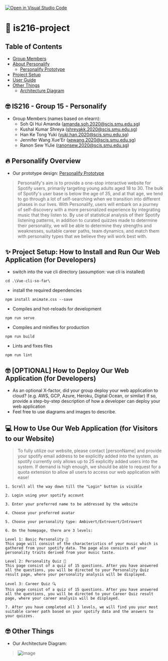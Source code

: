 [![Open in Visual Studio Code](https://classroom.github.com/assets/open-in-vscode-f059dc9a6f8d3a56e377f745f24479a46679e63a5d9fe6f495e02850cd0d8118.svg)](https://classroom.github.com/online_ide?assignment_repo_id=454868&assignment_repo_type=GroupAssignmentRepo)
# 👋 is216-project

## Table of Contents
* [Group Members](https://github.com/is216-supreme/is216-project-group15/blob/main/README.md#-is216---group-15---personalify)
* [About Personalify](https://github.com/is216-supreme/is216-project-group15/blob/main/README.md#-personalify-overview)
  * [Personalify Prototype](https://www.figma.com/file/wq8simGjxfhj4cyeCsuT3v/Personalify-Prototype?node-id=77%3A432)
* [Project Setup](https://github.com/is216-supreme/is216-project-group15/blob/main/README.md#-project-setup-how-to-install-and-run-our-web-application-for-developers)
* [User Guide](https://github.com/is216-supreme/is216-project-group15/blob/main/README.md#-how-to-use-our-web-application-for-visitors-to-our-website)
* [Other Things](https://github.com/is216-supreme/is216-project-group15#-other-things)
  * [Architecture Diagram](https://user-images.githubusercontent.com/89073166/141677851-14760a02-8a53-439e-8d11-dcfc4a820eb0.png)

## 🤓 IS216 - Group 15 - Personalify
* Group Members (names based on elearn):
  * Soh Qi Hui Amanda (amanda.soh.2020@scis.smu.edu.sg)
  * Kushal Kumar Shreya (shreyakk.2020@scis.smu.edu.sg)
  * Han Ke Tong Yuki (yuki.han.2020@scis.smu.edu.sg)
  * Jennifer Wang Xue'Er (xewang.2020@scis.smu.edu.sg)
  * Ranon Sew YiJie (ranonsew.2020@scis.smu.edu.sg)


## 🔥 Personalify Overview
* Our prototype design: [Personalify Prototype](https://www.figma.com/file/wq8simGjxfhj4cyeCsuT3v/Personalify-Prototype?node-id=77%3A432)
> Personalify's aim is to provide a one-stop interactive website for Spotify users, primarily targeting young adults aged 18 to 30. The bulk of Spotify's user base is below the age of 35, and at that age, we tend to go through a lot of self-searching when we transition into different phases in our lives. With Personalify, users will embark on a journey of self-discovery with a more personalized experience by integrating music that they listen to. By use of statistical analysis of their Spotify listening patterns, in addition to curated quizzes made to determine their personality, we will be able to determine they strengths and weaknesses, suitable career paths, team dynamics, and match them with personality types that we believe they will work best with.
<!-- * Describe your project. What is it called? What does it do? Why did you make this web application? Who will benefit from using your web application? Describe your users - who are they? (anyone? or specific target age group or gender? region? country?)
* Feel free to use diagrams and images to describe. For example, if you have a system architecture diagram, please place it here and describe it. If you have a business process diagram, you can also place it here and describe it. -->


## ✨ Project Setup: How to Install and Run Our Web Application (for Developers)
* switch into the vue cli directory (assumption: vue cli is installed)
```
cd .\Vue-cli-so-far\
```
* install the required dependencies
```
npm install animate.css --save
```
* Compiles and hot-reloads for development
```
npm run serve
```
* Compiles and minifies for production
```
npm run build
```
* Lints and fixes files
```
npm run lint
```
<!-- * If a new developer were to have access to your IS216 project GitHub repo (and subsequently your source code files) and replicate your development environment on his development laptop computer, what are the steps he should take?
* What does he needs to install on his development laptop computer? How can he download your project files and run it on his own computer?
* Provide a step-by-step description of how to get the development environment running. You can choose to do so for at least 1 Operating System (Windows 10 or Mac OS).
* Feel free to use diagrams and images to describe. -->


## 🤓 [OPTIONAL] How to Deploy Our Web Application (for Developers) ##
* As an optional X-factor, did your group deploy your web application to cloud? (e.g. AWS, GCP, Azure, Heroku, Digital Ocean, or similar) If so, provide a step-by-step description of how a developer can deploy your web application
* Feel free to use diagrams and images to describe.


## 💻 How to Use Our Web Application (for Visitors to our Website) ##
> To fully utilize our website, please contact [personName] and provide your spotify email address to be explicitly added into the system, as spotify currently only allows up to 25 explicitly added users into the system. If demand is high enough, we should be able to request for a quota extension to allow all users to access our web application with ease!
<!-- * Yay! Your website is READY for visitors!
* Provide a step-by-step description of what the user/visitor can/should do upon visiting your website for the first time. -->
```
1. Scroll all the way down till the "Login" button is visible
```
```
2. Login using your spotify account
```
```
3. Enter your preferred name to be addressed by the website
```
```
4. Choose your preferred avatar
```
```
5. Choose your personality type: Ambivert/Extrovert/Introvert
```
```
6. On the homepage, there are 3 levels:
```
```
Level 1: Basic Personality 🎵
This page will consist of the characteristics of your music which is gathered from your spotify data. The page also consists of your personality traits derived from your music taste.

Level 2: Personality Quiz 👤
This page consist of a quiz of 15 questions. After you have answered all the questions, you will be directed to your Personality Quiz result page, where your personality analysis will be displayed.

Level 3: Career Quiz 🔍
This page consist of a quiz of 15 questions. After you have answered all the questions, you will be directed to your Career Quiz result page, where your career analysis will be displayed.
```
```
7. After you have completed all 3 levels, we will find you your most suitable career path based on your spotify data and the answers to your quizzes.
```
<!--* It would be wonderful if you could include **screenshot images** of web pages to demonsrate what the user/visitor can/should do. -->


## 🤓 Other Things ##
* Our Architecture Diagram: 
> ![image](https://user-images.githubusercontent.com/89073166/141679387-1ceeb402-c970-455d-9383-57bddcdede21.png)



